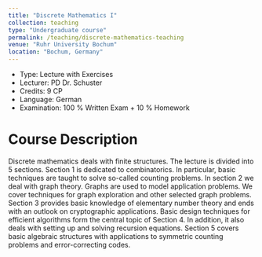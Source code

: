 ```yaml
---
title: "Discrete Mathematics I"
collection: teaching
type: "Undergraduate course"
permalink: /teaching/discrete-mathematics-teaching
venue: "Ruhr University Bochum"
location: "Bochum, Germany"
---
```


* Type: Lecture with Exercises
* Lecturer: PD Dr. Schuster
* Credits: 9 CP
* Language: German
* Examination: 100 % Written Exam + 10 % Homework

Course Description
======

Discrete mathematics deals with finite structures.
The lecture is divided into 5 sections.
Section 1 is dedicated to combinatorics.
In particular, basic techniques are taught to solve so-called counting problems.
In section 2 we deal with graph theory.
Graphs are used to model application problems.
We cover techniques for graph exploration and other selected graph problems.
Section 3 provides basic knowledge of elementary number theory and ends with an outlook on cryptographic applications.
Basic design techniques for efficient algorithms form the central topic of Section 4.
In addition, it also deals with setting up and solving recursion equations.
Section 5 covers basic algebraic structures with applications to symmetric counting problems and error-correcting codes.
